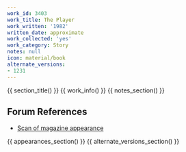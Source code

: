 ```yaml
---
work_id: 3403
work_title: The Player
work_written: '1982'
written_date: approximate
work_collected: 'yes'
work_category: Story
notes: null
icon: material/book
alternate_versions:
- 1231
---
```


{{ section_title() }}
{{ work_info() }}
{{ notes_section() }}
## Forum References
- [Scan of magazine appearance](https://bukowskiforum.com/threads/high-times-november-1982-the-player.12263/)

{{ appearances_section() }}
{{ alternate_versions_section() }}